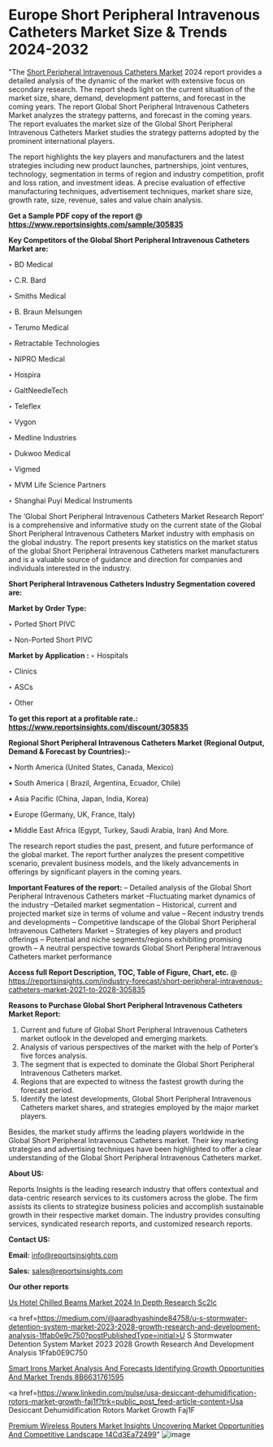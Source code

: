 # Europe Short Peripheral Intravenous Catheters Market Size & Trends 2024-2032

"The <a href=https://www.reportsinsights.com/sample/305835>Short Peripheral Intravenous Catheters Market</a> 2024 report provides a detailed analysis of the dynamic of the market with extensive focus on secondary research. The report sheds light on the current situation of the market size, share, demand, development patterns, and forecast in the coming years. The report Global Short Peripheral Intravenous Catheters Market analyzes the strategy patterns, and forecast in the coming years. The report evaluates the market size of the Global Short Peripheral Intravenous Catheters Market studies the strategy patterns adopted by the prominent international players.

The report highlights the key players and manufacturers and the latest strategies including new product launches, partnerships, joint ventures, technology, segmentation in terms of region and industry competition, profit and loss ration, and investment ideas. A precise evaluation of effective manufacturing techniques, advertisement techniques, market share size, growth rate, size, revenue, sales and value chain analysis.

<strong>Get a Sample PDF copy of the report @ <a href=https://www.reportsinsights.com/sample/305835 style=color:#0000ff;>https://www.reportsinsights.com/sample/305835</a></strong>

<strong>Key Competitors of the Global Short Peripheral Intravenous Catheters Market are:</strong>

‣ BD Medical

‣ C.R. Bard

‣ Smiths Medical

‣ B. Braun Melsungen

‣ Terumo Medical

‣ Retractable Technologies

‣ NIPRO Medical

‣ Hospira

‣ GaltNeedleTech

‣ Teleflex

‣ Vygon

‣ Medline Industries

‣ Dukwoo Medical

‣ Vigmed

‣ MVM Life Science Partners

‣ Shanghai Puyi Medical Instruments

The ‘Global Short Peripheral Intravenous Catheters Market Research Report’ is a comprehensive and informative study on the current state of the Global Short Peripheral Intravenous Catheters Market industry with emphasis on the global industry. The report presents key statistics on the market status of the global Short Peripheral Intravenous Catheters market manufacturers and is a valuable source of guidance and direction for companies and individuals interested in the industry.

<strong>Short Peripheral Intravenous Catheters Industry Segmentation covered are:</strong>

<strong>Market by Order Type: </strong>

‣ Ported Short PIVC

‣ Non-Ported Short PIVC

<strong>Market by Application :</strong>
 ‣ Hospitals

‣ Clinics

‣ ASCs

‣ Other

<strong>To get this report at a profitable rate.: <a href=https://www.reportsinsights.com/discount/305835 style=color:#0000ff;>https://www.reportsinsights.com/discount/305835</a></strong>

<strong>Regional Short Peripheral Intravenous Catheters Market (Regional Output, Demand &amp; Forecast by Countries):-</strong>

• North America (United States, Canada, Mexico)

• South America ( Brazil, Argentina, Ecuador, Chile)

• Asia Pacific (China, Japan, India, Korea)

• Europe (Germany, UK, France, Italy)

• Middle East Africa (Egypt, Turkey, Saudi Arabia, Iran) And More.

The research report studies the past, present, and future performance of the global market. The report further analyzes the present competitive scenario, prevalent business models, and the likely advancements in offerings by significant players in the coming years.

<strong>Important Features of the report:</strong>
– Detailed analysis of the Global Short Peripheral Intravenous Catheters market
–Fluctuating market dynamics of the industry
–Detailed market segmentation
– Historical, current and projected market size in terms of volume and value
– Recent industry trends and developments
– Competitive landscape of the Global Short Peripheral Intravenous Catheters Market
– Strategies of key players and product offerings
– Potential and niche segments/regions exhibiting promising growth
– A neutral perspective towards Global Short Peripheral Intravenous Catheters market performance

<strong>Access full Report Description, TOC, Table of Figure, Chart, etc. </strong>@   <a href=https://reportsinsights.com/industry-forecast/short-peripheral-intravenous-catheters-market-2021-to-2028-305835 style=color:#0000ff;>https://reportsinsights.com/industry-forecast/short-peripheral-intravenous-catheters-market-2021-to-2028-305835</a>

<strong>Reasons to Purchase Global Short Peripheral Intravenous Catheters Market Report:</strong>
1. Current and future of Global Short Peripheral Intravenous Catheters market outlook in the developed and emerging markets.
2. Analysis of various perspectives of the market with the help of Porter’s five forces analysis.
3. The segment that is expected to dominate the Global Short Peripheral Intravenous Catheters market.
4. Regions that are expected to witness the fastest growth during the forecast period.
5. Identify the latest developments, Global Short Peripheral Intravenous Catheters market shares, and strategies employed by the major market players.

Besides, the market study affirms the leading players worldwide in the Global Short Peripheral Intravenous Catheters market. Their key marketing strategies and advertising techniques have been highlighted to offer a clear understanding of the Global Short Peripheral Intravenous Catheters market.

<strong><strong>About US</strong>:</strong>

Reports Insights is the leading research industry that offers contextual and data-centric research services to its customers across the globe. The firm assists its clients to strategize business policies and accomplish sustainable growth in their respective market domain. The industry provides consulting services, syndicated research reports, and customized research reports.

<strong>Contact US:</strong>

<p class=><b>Email:</b> <a href=mailto:info@reportsinsights.com>info@reportsinsights.com</a></p>
<p class=><b>Sales:</b> <a href=mailto:sales@reportsinsights.com>sales@reportsinsights.com</a></p>

<strong>Our other reports</strong>

<a href=https://www.linkedin.com/pulse/us-hotel-chilled-beams-market-2024-in-depth-research-sc2ic/>Us Hotel Chilled Beams Market 2024 In Depth Research Sc2Ic</a>

<a href=https://medium.com/@aaradhyashinde84758/u-s-stormwater-detention-system-market-2023-2028-growth-research-and-development-analysis-1ffab0e9c750?postPublishedType=initial>U S Stormwater Detention System Market 2023 2028 Growth Research And Development Analysis 1Ffab0E9C750</a>

<a href=https://medium.com/@dorleashwini636/smart-irons-market-analysis-and-forecasts-identifying-growth-opportunities-and-market-trends-8b6631761595>Smart Irons Market Analysis And Forecasts Identifying Growth Opportunities And Market Trends 8B6631761595</a>

<a href=https://www.linkedin.com/pulse/usa-desiccant-dehumidification-rotors-market-growth-faj1f?trk=public_post_feed-article-content>Usa Desiccant Dehumidification Rotors Market Growth Faj1F</a>

<a href=https://medium.com/@anuragakarte041/premium-wireless-routers-market-insights-uncovering-market-opportunities-and-competitive-landscape-14cd3ea72499>Premium Wireless Routers Market Insights Uncovering Market Opportunities And Competitive Landscape 14Cd3Ea72499</a>"
![image](https://github.com/Reportsinsights123/RIgrowth/assets/158415881/8c68d7f3-4438-4408-8ea3-c4d5efc12492)
